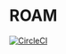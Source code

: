 # ROAM

[![CircleCI](https://circleci.com/gh/developerRoam/roam.svg?style=svg&circle-token=ef2a50e7ed8272380ac85c8301f78623b68dfbf5)](https://circleci.com/gh/developerRoam/roam)